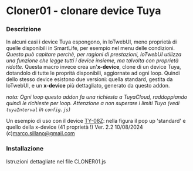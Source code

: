 # Cloner01 - clonare device Tuya


### Descrizione
In alcuni casi i device Tuya espongono, in IoTwebUI, meno proprietà di quelle disponibili in SmartLife, per esempio nel menu delle condizioni.
_Questo può capitare perchè, per ragioni di prestazioni, IoTwebUI utilizza una funzione che legge tutti i device insieme, ma talvolta con proprietà ridotte._ 
Questa macro invece crea un'**x-device**, clone di un device Tuya, dotandolo di tutte le proprità disponibili, aggiornate ad ogni loop.
Quindi dello stesso device esistono due versioni: quella standard, gestita da IoTwebUI, e un **x-device** più dettagliato, generato da questo addon.

_nota: Ogni loop questo addon fa una richiesta a TuyaCloud, raddoppiando quindi le richieste per loop.  Attenzione a non superare i limiti Tuya (vedi `tuyaInterval` in `config.js`)_

Un esempio di uso con il device [TY-08Z](https://github.com/msillano/IoTwebUI/blob/main/addon/TestBattery01_leggimi.pdf): nella figura il pop up 'standard' e quello della x-device (41 proprietà !) 
Ver. 2.2 10/08/2024 (c)marco.sillano@gmail.com


### Installazione
Istruzioni dettagliate nel file CLONER01.js
